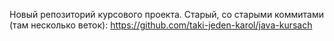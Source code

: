 Новый репозиторий курсового проекта.
Старый, со старыми коммитами (там несколько веток): https://github.com/taki-jeden-karol/java-kursach
